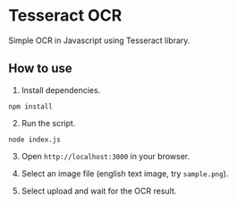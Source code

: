 # Tesseract OCR

Simple OCR in Javascript using Tesseract library.

## How to use
1. Install dependencies.
```
npm install
```

2. Run the script.
```
node index.js
```

3. Open `http://localhost:3000` in your browser.

4. Select an image file (english text image, try `sample.png`).

5. Select upload and wait for the OCR result.